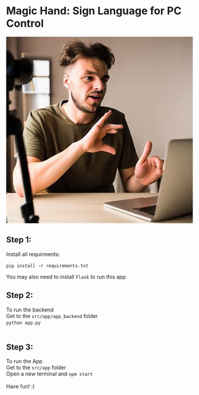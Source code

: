 # Magic Hand: Sign Language for PC Control
![Concept image of using this app](https://github.com/YifeiLyu/ASL-APP/blob/main/src/app/intro.jpg)
## Step 1: 
Install all requirments:
```shell
pip install -r requirements.txt
```
You may also need to install ```Flask``` to run this app.<br/>

## Step 2: 
To run the backend<br/>
Get to the ```src/app/app_backend``` folder<br/>
```python app.py```<br/>
<br/>
## Step 3: 
To run the App<br/>
Get to the ```src/app``` folder<br/>
Open a new terminal and ```npm start```<br/>
<br/>
Have fun! :)
